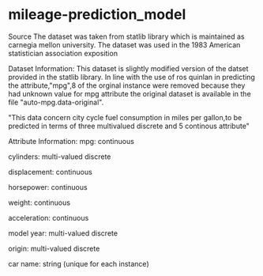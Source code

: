 # mileage-prediction_model
Source
The dataset was taken from statlib library which is maintained as carnegia mellon university. The dataset was used in the 1983 American statistician association exposition

Dataset Information:
This dataset is slightly modified version of the datset provided in the statlib library. In line with the use of ros quinlan in predicting the attribute,"mpg",8 of the orginal instance were removed because they had unknown value for mpg attribute the original dataset is available in the file "auto-mpg.data-original".

"This data concern city cycle fuel consumption in miles per gallon,to be predicted in terms of three multivalued discrete and 5 continous attribute"

Attribute Information:
mpg: continuous

cylinders: multi-valued discrete

displacement: continuous

horsepower: continuous

weight: continuous

acceleration: continuous

model year: multi-valued discrete

origin: multi-valued discrete

car name: string (unique for each instance)
